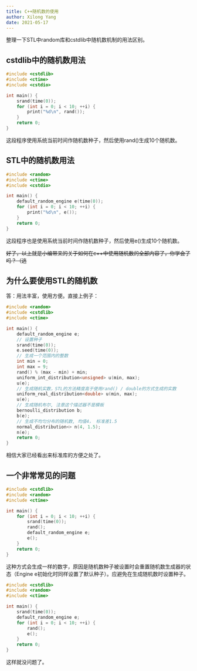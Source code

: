 ```yaml
---
title: C++随机数的使用
author: Xilong Yang
date: 2021-05-17 
---
```


整理一下STL中random库和cstdlib中随机数机制的用法区别。

## cstdlib中的随机数用法

```cpp
#include <cstdlib>
#include <ctime>
#include <cstdio>

int main() {
    srand(time(0));
    for (int i = 0; i < 10; ++i) {
        print("%d\n", rand());
    }
    return 0;
}
```

这段程序使用系统当前时间作随机数种子，然后使用rand()生成10个随机数。

## STL中的随机数用法

```cpp
#include <random>
#include <ctime>
#include <cstdio>

int main() {
    default_random_engine e(time(0));
    for (int i = 0; i < 10; ++i) {
        print("%d\n", e());
    }
    return 0;
}
```

这段程序也是使用系统当前时间作随机数种子，然后使用e()生成10个随机数。

~~好了，以上就是小编带来的关于如何在c++中使用随机数的全部内容了，你学会了吗？（逃~~

## 为什么要使用STL的随机数

答：用法丰富，使用方便。直接上例子：

```cpp
#include <random>
#include <cstdlib>
#include <ctime>

int main() {
    default_random_engine e;
    // 设置种子
    srand(time(0));
    e.seed(time(0));
    // 生成一个范围内的整数
    int min = 0;
    int max = 9;
    rand() % (max - min) + min;
    uniform_int_distribution<unsigned> u(min, max);
    u(e);
    // 生成随机实数，STL的方法精度高于使用rand() / double的方式生成的实数
    uniform_real_distribution<double> u(min, max);
    u(e);
    // 生成随机布尔, 注意这个描述器不是模板
    bernoulli_distribution b;
    b(e);
    // 生成不均匀分布的随机数, 均值4， 标准差1.5
    normal_distribution<> n(4, 1.5);
    n(e);
    return 0;
}
```

相信大家已经看出来标准库的方便之处了。

## 一个非常常见的问题

```cpp
#include <cstdlib>
#include <random>
#include <ctime>

int main() {
    for (int i = 0; i < 10; ++i) {
        srand(time(0));
        rand();
        default_random_engine e;
        e();
    }
    return 0;
}
```

这种方式会生成一样的数字，原因是随机数种子被设置时会重置随机数生成器的状态（Engine e初始化时同样设置了默认种子）。应避免在生成随机数时设置种子。

```cpp
#include <cstdlib>
#include <random>
#include <ctime>

int main() {
    srand(time(0));
    default_random_engine e;
    for (int i = 0; i < 10; ++i) {
        rand();
        e();
    }
    return 0;
}
```

这样就没问题了。

